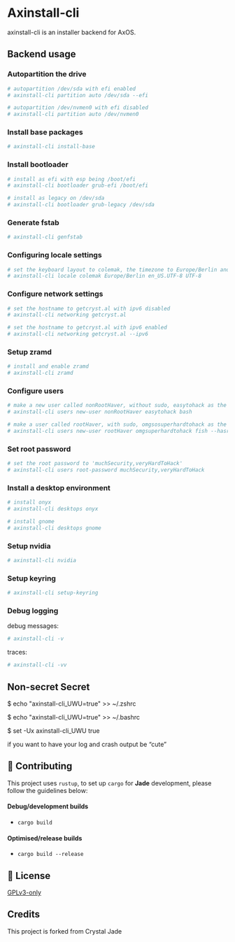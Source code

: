 
# Axinstall-cli

axinstall-cli is an installer backend for AxOS.

## Backend usage

### Autopartition the drive
```sh
# autopartition /dev/sda with efi enabled
# axinstall-cli partition auto /dev/sda --efi

# autopartition /dev/nvmen0 with efi disabled
# axinstall-cli partition auto /dev/nvmen0
```

### Install base packages
```sh
# axinstall-cli install-base
```

### Install bootloader
```sh
# install as efi with esp being /boot/efi
# axinstall-cli bootloader grub-efi /boot/efi

# install as legacy on /dev/sda
# axinstall-cli bootloader grub-legacy /dev/sda
```

### Generate fstab
```sh
# axinstall-cli genfstab
```

### Configuring locale settings
```sh
# set the keyboard layout to colemak, the timezone to Europe/Berlin and set en_US.UTF-8 as the locale
# axinstall-cli locale colemak Europe/Berlin en_US.UTF-8 UTF-8
```

### Configure network settings
```sh
# set the hostname to getcryst.al with ipv6 disabled
# axinstall-cli networking getcryst.al 

# set the hostname to getcryst.al with ipv6 enabled
# axinstall-cli networking getcryst.al --ipv6
```

### Setup zramd
```sh
# install and enable zramd
# axinstall-cli zramd
```

### Configure users
```sh
# make a new user called nonRootHaver, without sudo, easytohack as the password and bash as the default shell
# axinstall-cli users new-user nonRootHaver easytohack bash

# make a user called rootHaver, with sudo, omgsosuperhardtohack as the password and fish as the default shell
# axinstall-cli users new-user rootHaver omgsuperhardtohack fish --hasroot
```

### Set root password
```sh
# set the root password to 'muchSecurity,veryHardToHack'
# axinstall-cli users root-password muchSecurity,veryHardToHack
```

### Install a desktop environment
```sh
# install onyx
# axinstall-cli desktops onyx

# install gnome
# axinstall-cli desktops gnome
```

### Setup nvidia
```sh
# axinstall-cli nvidia
```

### Setup keyring
```sh
# axinstall-cli setup-keyring
```

### Debug logging

debug messages:
```sh
# axinstall-cli -v
```

traces:
```sh
# axinstall-cli -vv
```


## Non-secret Secret
$ echo "axinstall-cli_UWU=true" >> ~/.zshrc 

$ echo "axinstall-cli_UWU=true" >> ~/.bashrc 

$ set -Ux axinstall-cli_UWU true 


if you want to have your log and crash output be “cute”

## 🙌 Contributing

This project uses `rustup`, to set up `cargo` for **Jade** development, please follow the guidelines below:


#### Debug/development builds

- `cargo build`

#### Optimised/release builds

- `cargo build --release`



## 📜 License

[GPLv3-only](https://choosealicense.com/licenses/gpl-3.0/)

## Credits

This project is forked from Crystal Jade
